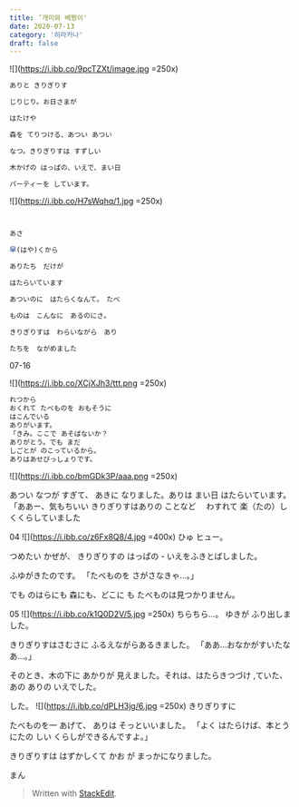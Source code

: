```yaml
---
title: ’개미와 베짱이'
date: 2020-07-13
category: '히라카나'
draft: false
---
```


![](https://i.ibb.co/9pcTZXt/image.jpg =250x)
```js
ありと きりぎりす

じりじり。お日さまが

はたけや

森を てりつける、あつい あつい

なつ。きりぎりすは すずしい

木かげの はっぱの、いえで、まい日

パーティーを しています。
```

![](https://i.ibb.co/H7sWqhq/1.jpg =250x)
```js


あさ

早(はや)くから

ありたち　だけが

はたらいています

あついのに　はたらくなんて。　たべ

ものは　こんなに　あるのにさ。

きりぎりすは　わらいながら　あり

たちを　ながめました
```
07-16

![](https://i.ibb.co/XCjXJh3/ttt.png =250x)
```js
れつから 
おくれて たべものを おもそうに 
はこんでいる 
ありがいます。 
「きみ。ここで あそばないか？
ありがとう。でも まだ
しごとが のこっているから。
ありはあせびっしょりです。 
```
![](https://i.ibb.co/bmGDk3P/aaa.png =250x)


あつい  なつが すぎて、 
あきに なりました。ありは 
まい日 
はたらいています。 
「ああー、気もちいい 
きりぎりすはありの 
ことなど 　わすれて
楽（たの）しくくらしていました

04
![](https://i.ibb.co/z6Fx8Q8/4.jpg =400x)
ひゅ ヒュー。

つめたい かぜが、 
きりぎりすの はっぱの - いえをふきとばしました。

ふゆがきたのです。 「たべものを さがさなきゃ...。」

でも のはらにも 森にも、どこに も たべものは見つかりません。

05
![](https://i.ibb.co/k1Q0D2V/5.jpg =250x)
ちらちら...。 ゆきが ふり出しました。

きりぎりすはさむさに ふるえながらあるきました。 「ああ...おなかがすいたなあ...。」

そのとき、木の下に あかりが 見えました。それは、はたらきつづけ ,ていた、あの ありの いえでした。

した。
![](https://i.ibb.co/dPLH3jg/6.jpg =250x)
きりぎりすに

たべものを一 あげて、 ありは そっといいました。 「よく はたらけば、本とうにたの しい くらしができるんですよ。」

きりぎりすは はずかしくて かお が まっかになりました。

まん
> Written with [StackEdit](https://stackedit.io/).

<!--stackedit_data:
eyJoaXN0b3J5IjpbLTYwNDIxMDk2MCwtMTE0MjAxMzg2MSwtMT
AxNDg4NjYwNSwxODkwMTU4NDM3LDE4NDU5NzIxNTUsMTE0MTE0
MTUzLDYwNjMyMzA2MiwxNzE4MDY5MjM0LDY0NzY3NTI0MSwxMT
E0ODA1MDQxLDUwMDgwNDExMiw4MjcyMzM3ODYsNDg1NzA5NTQw
LC0xMjk5NzUyMDE4XX0=
-->